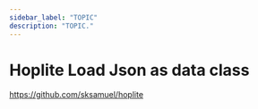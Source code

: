 ```yaml
---
sidebar_label: "TOPIC"
description: "TOPIC."
---
```


# Hoplite Load Json as data class

 https://github.com/sksamuel/hoplite